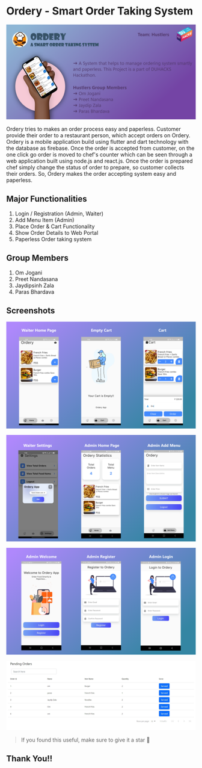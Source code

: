 
# Ordery - Smart Order Taking System


![Dashboard](https://github.com/omjogani/Ordery/blob/master/screenshots/banner.png?raw=true "Banner")

Ordery tries to makes an order process easy and paperless. Customer provide their order to a restaurant person, which accept orders on Ordery. Ordery is a mobile application build using flutter and dart technology with the database as firebase. Once the order is accepted from customer, on the one click go order is moved to chef's counter which can be seen through a web application built using node.js and react.js. Once the order is prepared chef simply change the status of order to prepare, so customer collects their orders. So, Ordery makes the order accepting system easy and paperless.

## Major Functionalities

1. Login / Registration (Admin, Waiter)
2. Add Menu Item (Admin)
3. Place Order & Cart Functionality
4. Show Order Details to Web Portal
5. Paperless Order taking system

## Group Members
1. Om Jogani
2. Preet Nandasana
3. Jaydipsinh Zala
4. Paras Bhardava

## Screenshots


![Screenshot1](https://github.com/omjogani/Ordery/blob/master/screenshots/screenshot1.png?raw=true "Screenshot1")


![Screenshot2](https://github.com/omjogani/Ordery/blob/master/screenshots/screenshot2.png?raw=true "Screenshot2")


![Screenshot3](https://github.com/omjogani/Ordery/blob/master/screenshots/screenshot3.png?raw=true "Screenshot3")


![Screenshot3](https://github.com/omjogani/Ordery/blob/master/screenshots/screenshot4.jpg?raw=true "Screenshot4")


>If you found this useful, make sure to give it a star 🌟

## Thank You!!
